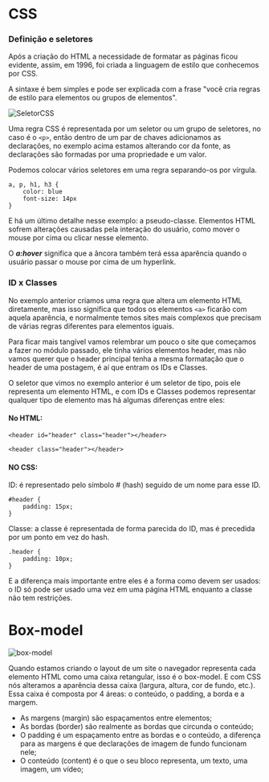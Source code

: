 # CSS
### Definição e seletores
Após a criação do HTML a necessidade de formatar as páginas ficou evidente, assim, em 1996, foi criada a linguagem de estilo que conhecemos por CSS.

A sintaxe é bem simples e pode ser explicada com a frase "você cria regras de estilo para elementos ou grupos de elementos".

![SeletorCSS](https://res.cloudinary.com/practicaldev/image/fetch/s--h6EhLEX6--/c_limit%2Cf_auto%2Cfl_progressive%2Cq_auto%2Cw_800/https://dev-to-uploads.s3.amazonaws.com/uploads/articles/jzb9a4vh9vcon5l8v4wa.png)

Uma regra CSS é representada por um seletor ou um grupo de seletores, no caso é o `<p>`, então dentro de um par de chaves adicionamos as declarações, no exemplo acima estamos alterando cor da fonte, as declarações são formadas por uma propriedade e um valor.

Podemos colocar vários seletores em uma regra separando-os por vírgula.

```
a, p, h1, h3 {
    color: blue
    font-size: 14px
}
```
E há um último detalhe nesse exemplo: a pseudo-classe. Elementos HTML sofrem alterações causadas pela interação do usuário, como mover o mouse por cima ou clicar nesse elemento.

O ***a:hover*** significa que a âncora também terá essa aparência quando o usuário passar o mouse por cima de um hyperlink.

### ID x Classes
No exemplo anterior criamos uma regra que altera um elemento HTML diretamente, mas isso significa que todos os elementos `<a>` ficarão com aquela aparência, e normalmente temos sites mais complexos que precisam de várias regras diferentes para elementos iguais.

Para ficar mais tangível vamos relembrar um pouco o site que começamos a fazer no módulo passado, ele tinha vários elementos header, mas não vamos querer que o header principal tenha a mesma formatação que o header de uma postagem, é aí que entram os IDs e Classes.

O seletor que vimos no exemplo anterior é um seletor de tipo, pois ele representa um elemento HTML, e com IDs e Classes podemos representar qualquer tipo de elemento mas há algumas diferenças entre eles:

#### No HTML:

`<header id="header" class="header"></header>`

`<header class="header"></header>`

#### NO CSS: 
ID: é representado pelo símbolo # (hash) seguido de um nome para esse ID.

```
#header {
    padding: 15px;
}
```

Classe: a classe é representada de forma parecida do ID, mas é precedida por um ponto em vez do hash.

```
.header {
    padding: 10px;
}
```

E a diferença mais importante entre eles é a forma como devem ser usados: o ID só pode ser usado uma vez em uma página HTML enquanto a classe não tem restrições.

# Box-model
![box-model](https://www.simplilearn.com/ice9/free_resources_article_thumb/CSS-Box-Model.png)

Quando estamos criando o layout de um site o navegador representa cada elemento HTML  como uma caixa retangular, isso é o box-model. E com CSS nós alteramos a aparência dessa caixa (largura, altura, cor de fundo, etc.). Essa caixa é composta por 4 áreas: o conteúdo, o padding, a borda e a margem.

- As margens (margin) são espaçamentos entre elementos;
- As bordas (border) são realmente as bordas que circunda o conteúdo;
- O padding é um espaçamento entre as bordas e o conteúdo, a diferença para as margens é que declarações de imagem de fundo funcionam nele;
- O conteúdo (content) é o que o seu bloco representa, um texto, uma imagem, um vídeo;
